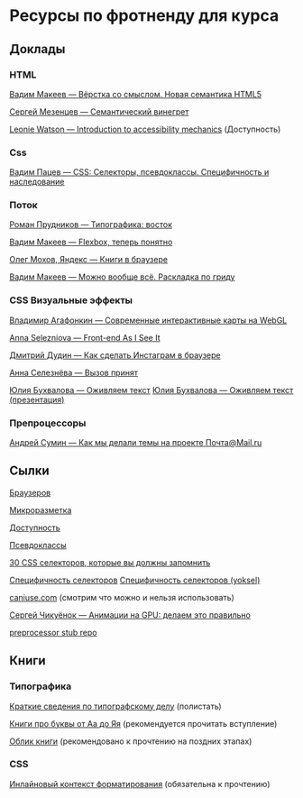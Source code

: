 # Ресурсы по фротненду для курса

## Доклады 

### HTML 
 
[Вадим Макеев — Вёрстка со смыслом. Новая семантика HTML5](https://vimeo.com/25823931)

[Сергей Мезенцев — Семантический винегрет](https://video.yandex.ru/users/ya-events/view/2208/)

[Leonie Watson — Introduction to accessibility mechanics](https://vimeo.com/141249792) (Доступность)

### Css
[Вадим Пацев — CSS: Селекторы, псевдоклассы. Специфичность и наследование](https://events.yandex.ru/lib/talks/560)

### Поток

[Роман Прудников — Типографика: восток](https://www.youtube.com/watch?v=_Jj0zgHHloo)

[Вадим Макеев — Flexbox, теперь понятно](https://www.youtube.com/watch?v=x0fcNDaE7Z0)

[Олег Мохов, Яндекс — Книги в браузере](https://www.youtube.com/watch?v=KWckyLHc_J8) 

[Вадим Макеев — Можно вообще всё. Раскладка по гриду](https://www.youtube.com/watch?v=5yCuzHklYZ4)


### CSS Визуальные эффекты

[Владимир Агафонкин — Современные интерактивные карты на WebGL](https://www.youtube.com/watch?v=yMmyzzApGy4)

[Anna Selezniova — Front-end As I See It](https://www.youtube.com/watch?v=B9SXHMei58c)

[Дмитрий Дудин — Как сделать Инстаграм в браузере](https://www.youtube.com/watch?v=RJnYkbm66ZI)

[Анна Селезнёва — Вызов принят](https://www.youtube.com/watch?v=cXlOBOp15tY)

[Юлия Бухвалова — Оживляем текст](https://www.youtube.com/watch?v=XB7MdbFxPzc)
[Юлия Бухвалова — Оживляем текст (презентация)](https://wsd.events/2015/06/20/pres/text-alive)


### Препроцессоры
[Андрей Сумин — Как мы делали темы на проекте Почта@Mail.ru](https://www.youtube.com/watch?v=gBuIT9nMFIM&t=5s&index=1&list=PLq0VPil64bGya8RjFuuUZlSgPrwlE4Nsr)


## Сылки

[Браузеров](http://evolutionofweb.appspot.com)

[Микроразметка](https://yandex.ru/support/webmaster/schema-org/what-is-schema-org.xml?lang=ru)

[Доступность](https://habrahabr.ru/company/yandex/blog/258477/)

[Псевдоклассы](https://developer.mozilla.org/ru/docs/Web/CSS/Псевдо-классы)

[30 CSS селекторов, которые вы должны запомнить](https://code.tutsplus.com/ru/tutorials/the-30-css-selectors-you-must-memorize--net-16048)

[Специфичность селекторов](https://developer.mozilla.org/en/docs/Web/CSS/Specificity)
[Специфичность селекторов (yoksel)](css.yoksel.ru/specifity)

[caniuse.com](http://caniuse.com) (смотрим что можно и нельзя использовать)

[Сергей Чикуёнок — Анимации на GPU: делаем это правильно](https://habrahabr.ru/company/odnoklassniki/blog/313978/)

[preprocessor stub repo](https://github.com/ok-technopolis/preprocessor-stub)


## Книги

### Типографика
[Краткие сведения по типографскому делу](https://www.artlebedev.ru/izdal/kratkie-svedenia-po-tipografskomu-delu/) (полистать)

[Книги про буквы от Аа до Яя](https://www.artlebedev.ru/izdal/kniga-pro-bukvy2) (рекомендуется прочитать вступление)

[Облик книги](https://www.artlebedev.ru/izdal/oblik-knigi) (рекомендовано к прочтению на поздних этапах)

### CSS
[Инлайновый контекст форматирования](http://css-live.ru/articles/obzor-inlajnovyj-kontekst-formatirovaniya.html) (обязательна к прочтению)




